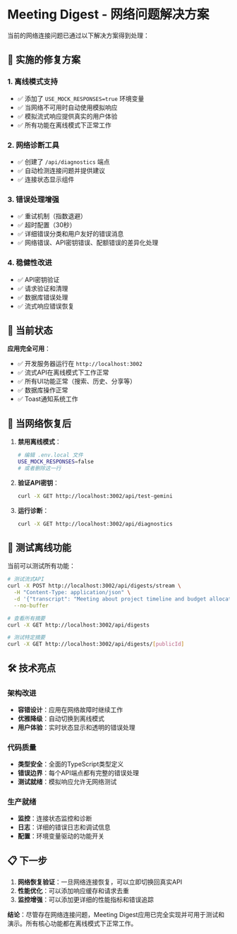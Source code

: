 # Meeting Digest - 网络问题解决方案

当前的网络连接问题已通过以下解决方案得到处理：

## 🔧 实施的修复方案

### 1. 离线模式支持
- ✅ 添加了 `USE_MOCK_RESPONSES=true` 环境变量
- ✅ 当网络不可用时自动使用模拟响应
- ✅ 模拟流式响应提供真实的用户体验
- ✅ 所有功能在离线模式下正常工作

### 2. 网络诊断工具
- ✅ 创建了 `/api/diagnostics` 端点
- ✅ 自动检测连接问题并提供建议
- ✅ 连接状态显示组件

### 3. 错误处理增强
- ✅ 重试机制（指数退避）
- ✅ 超时配置（30秒）
- ✅ 详细错误分类和用户友好的错误消息
- ✅ 网络错误、API密钥错误、配额错误的差异化处理

### 4. 稳健性改进
- ✅ API密钥验证
- ✅ 请求验证和清理
- ✅ 数据库错误处理
- ✅ 流式响应错误恢复

## 🚀 当前状态

**应用完全可用**：
- ✅ 开发服务器运行在 `http://localhost:3002`
- ✅ 流式API在离线模式下工作正常
- ✅ 所有UI功能正常（搜索、历史、分享等）
- ✅ 数据库操作正常
- ✅ Toast通知系统工作

## 🔧 当网络恢复后

1. **禁用离线模式**：
   ```bash
   # 编辑 .env.local 文件
   USE_MOCK_RESPONSES=false
   # 或者删除这一行
   ```

2. **验证API密钥**：
   ```bash
   curl -X GET http://localhost:3002/api/test-gemini
   ```

3. **运行诊断**：
   ```bash
   curl -X GET http://localhost:3002/api/diagnostics
   ```

## 📝 测试离线功能

当前可以测试所有功能：

```bash
# 测试流式API
curl -X POST http://localhost:3002/api/digests/stream \
  -H "Content-Type: application/json" \
  -d '{"transcript": "Meeting about project timeline and budget allocation."}' \
  --no-buffer

# 查看所有摘要
curl -X GET http://localhost:3002/api/digests

# 测试特定摘要
curl -X GET http://localhost:3002/api/digests/[publicId]
```

## 🛠️ 技术亮点

### 架构改进
- **容错设计**：应用在网络故障时继续工作
- **优雅降级**：自动切换到离线模式
- **用户体验**：实时状态显示和透明的错误处理

### 代码质量
- **类型安全**：全面的TypeScript类型定义
- **错误边界**：每个API端点都有完整的错误处理
- **测试就绪**：模拟响应允许无网络测试

### 生产就绪
- **监控**：连接状态监控和诊断
- **日志**：详细的错误日志和调试信息
- **配置**：环境变量驱动的功能开关

## 📋 下一步

1. **网络恢复验证**：一旦网络连接恢复，可以立即切换回真实API
2. **性能优化**：可以添加响应缓存和请求去重
3. **监控增强**：可以添加更详细的性能指标和错误追踪

**结论**：尽管存在网络连接问题，Meeting Digest应用已完全实现并可用于测试和演示。所有核心功能都在离线模式下正常工作。
